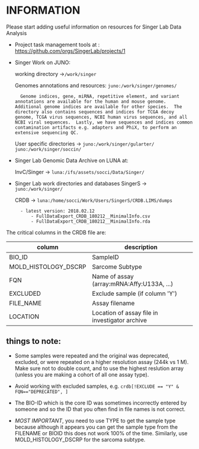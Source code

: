 # INFORMATION

Please start adding useful information on resources for Singer Lab Data Analysis

- Project task management tools at : https://github.com/orgs/SingerLab/projects/1

- Singer Work on JUNO:
    
    working directory ->```/work/singer```
    
    Genomes annotations and resources: ```juno:/work/singer/genomes/```
    
        Genome indices, gene, miRNA, repetitive element, and variant annotations are available for the human and mouse genome. Additional genome indices are available for other species.  The directory also contains sequences and indices for TCGA decoy genome, TCGA virus sequences, NCBI human virus sequences, and all NCBI viral sequences.  Lastly, we have sequences and indices common contamination artifacts e.g. adapters and PhiX, to perform an extensive sequencing QC.
    
    
    User specific directories -> ```juno:/work/singer/gularter/``` ```juno:/work/singer/soccin/```
    

- Singer Lab Genomic Data Archive on LUNA at:

    InvC/Singer -> ```luna:/ifs/assets/socci/Data/Singer/```

- Singer Lab work directories and databases
    SingerS -> ```juno:/work/singer/```

    CRDB -> ```luna:/home/socci/Work/Users/SingerS/CRDB.LIMS/dumps```

        - latest version: 2018.02.12
            - FullDataExport_CRDB_180212__MinimalInfo.csv
            - FullDataExport_CRDB_180212__MinimalInfo.rda

The critical columns in the CRDB file are:

|column| description|
|------|------------|
|BIO_ID|SampleID|
|MOLD_HISTOLOGY_DSCRP|Sarcome Subtype|
|FQN|Name of assay (array:mRNA:Affy:U133A, ...)|
|EXCLUDED|Exclude sample (if column 'Y')|
|FILE_NAME|Assay filename|
|LOCATION|Location of assay file in investigator archive|


    
    
## things to note:

- Some samples were repeated and the original was deprecated, excluded, or were repeated on a higher resolution assay (244k vs 1 M). Make sure not to double count, and to use the highest reslution array (unless you are making a cohort of all one assay type). 

- Avoid working with excluded samples, e.g. ```crdb[!EXCLUDE == "Y" & FQN=="DEPRECATED", ]```

- The BIO-ID which is the core ID was sometimes incorrectly entered by someone and so the ID that you often find in file names is not correct. 

- *MOST IMPORTANT*, you need to use TYPE to get the sample type because although it appears you can get the sample type from the FILENAME or BIOID this does not work 100% of the time.  Similarly, use MOLD_HISTOLOGY_DSCRP for the sarcoma subtype.

